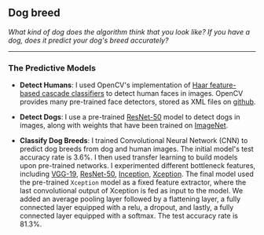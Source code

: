## Dog breed
*What kind of dog does the algorithm think that you look like? If you have a dog, does it predict your dog's breed accurately?*

---

### The Predictive Models

* __Detect Humans__: 
I used OpenCV's implementation of [Haar feature-based cascade classifiers](http://docs.opencv.org/trunk/d7/d8b/tutorial_py_face_detection.html) to detect human faces in images. OpenCV provides many pre-trained face detectors, stored as XML files on [github](https://github.com/opencv/opencv/tree/master/data/haarcascades).

* __Detect Dogs__: 
I use a pre-trained [ResNet-50](http://ethereon.github.io/netscope/#/gist/db945b393d40bfa26006) model to detect dogs in images, along with weights that have been trained on [ImageNet](http://www.image-net.org/).

* __Classify Dog Breeds__: 
I trained Convolutional Neural Network (CNN) to predict dog breeds from dog and human images. The initial model's test accuracy rate is 3.6%. I then used transfer learning to build models upon pre-trained networks. I experimented different bottleneck features, including [VGG-19](https://s3-us-west-1.amazonaws.com/udacity-aind/dog-project/DogVGG19Data.npz), [ResNet-50](https://s3-us-west-1.amazonaws.com/udacity-aind/dog-project/DogResnet50Data.npz), [Inception](https://s3-us-west-1.amazonaws.com/udacity-aind/dog-project/DogInceptionV3Data.npz), [Xception](https://s3-us-west-1.amazonaws.com/udacity-aind/dog-project/DogXceptionData.npz). The final model used the pre-trained `Xception` model as a fixed feature extractor, where the last convolutional output of Xception is fed as input to the model. We added an average pooling layer followed by a flattening layer, a fully connected layer equipped with a relu, a dropout, and lastly, a fully connected layer equipped with a softmax. The test accuracy rate is 81.3%.